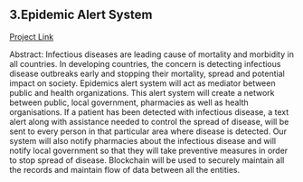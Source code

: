 
## 3.Epidemic Alert System

<a href="http://ec2-54-186-169-55.us-west-2.compute.amazonaws.com:8080/index.html"> Project Link</a>
 
Abstract: Infectious diseases are leading cause of mortality and morbidity in all countries. In developing countries, the concern is detecting infectious disease outbreaks early and stopping their mortality, spread and potential impact on society. Epidemics alert system will act as mediator between public and health organizations. This alert system will create a network between public, local government, pharmacies as well as health organisations. If a patient has been detected with infectious disease, a text alert along with assistance needed to control the spread of disease, will be sent to every person in that particular area where disease is detected. Our system will also notify pharmacies about the infectious disease and will notify local government so that they will take preventive measures in order to stop spread of disease. Blockchain will be used to securely maintain all the records and maintain flow of data between all the entities.

